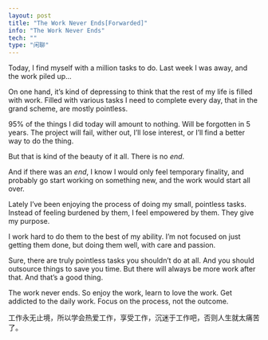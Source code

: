 ```yaml
---
layout: post
title: "The Work Never Ends[Forwarded]"
info: "The Work Never Ends"
tech: ""
type: "闲聊"
---
```




Today, I find myself with a million tasks to do. Last week I was away, and the work piled up…

On one hand, it’s kind of depressing to think that the rest of my life is filled with work. Filled with various tasks I need to complete every day, that in the grand scheme, are mostly pointless.

95% of the things I did today will amount to nothing. Will be forgotten in 5 years. The project will fail, wither out, I’ll lose interest, or I’ll find a better way to do the thing.

But that is kind of the beauty of it all. There is no *end*.

And if there was an *end*, I know I would only feel temporary finality, and probably go start working on something new, and the work would start all over.

Lately I’ve been enjoying the process of doing my small, pointless tasks. Instead of feeling burdened by them, I feel empowered by them. They give my purpose.

I work hard to do them to the best of my ability. I’m not focused on just getting them done, but doing them well, with care and passion.

Sure, there are truly pointless tasks you shouldn’t do at all. And you should outsource things to save you time. But there will always be more work after that. And that’s a good thing.

The work never ends. So enjoy the work, learn to love the work. Get addicted to the daily work. Focus on the process, not the outcome.

工作永无止境，所以学会热爱工作，享受工作，沉迷于工作吧，否则人生就太痛苦了。



